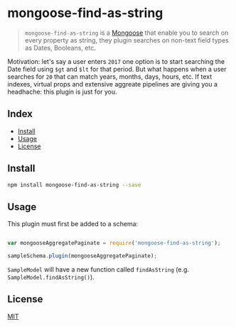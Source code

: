 # mongoose-find-as-string

> `mongoose-find-as-string` is a [Mongoose][mongoose] that enable you to search on every property as string, they plugin searches on non-text field types as Dates, Booleans, etc.

Motivation: let's say a user enters `2017` one option is to start searching the Date field using `$gt` and `$lt` for that period. But what happens when a user searches for `20` that can match years, months, days, hours, etc. If text indexes, virtual props and extensive aggreate pipelines are giving you a headhache: this plugin is just for you.

## Index
* [Install](#install)
* [Usage](#usage)
* [License](#license)

## Install

```bash
npm install mongoose-find-as-string --save
```

## Usage

This plugin must first be added to a schema:

```js

var mongooseAggregatePaginate = require('mongoose-find-as-string');

sampleSchema.plugin(mongooseAggregatePaginate);

```

`SampleModel` will have a new function called `findAsString` (e.g. `SampleModel.findAsString()`).

## License
[MIT][license-url]

[mongoose]: http://mongoosejs.com
[license-url]: LICENSE
